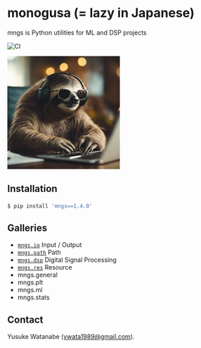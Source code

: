 # monogusa (= lazy in Japanese)
mngs is Python utilities for ML and DSP projects

![CI](https://github.com/ywatanabe1989/mngs/actions/workflows/pip_install.yml/badge.svg)

![Hard Working Sloth](./docs/hard_working_sloth.jpg)

## Installation
``` bash
$ pip install 'mngs==1.4.0'
```

## Galleries
- [`mngs.io`](https://github.com/ywatanabe1989/mngs/tree/main/src/mngs/io#readme) Input / Output
- [`mngs.path`](https://github.com/ywatanabe1989/mngs/tree/main/src/mngs/path#readme) Path
- [`mngs.dsp`](https://github.com/ywatanabe1989/mngs/tree/main/src/mngs/dsp#readme) Digital Signal Processing
- [`mngs.res`](https://github.com/ywatanabe1989/mngs/tree/main/src/mngs/res#readme) Resource
- mngs.general
- mngs.plt
- mngs.ml
- mngs.stats

## Contact
Yusuke Watanabe (ywata1989@gmail.com).


